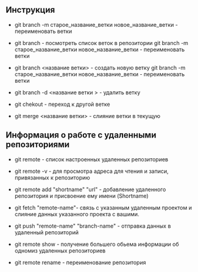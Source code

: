 ## Инструкция 

* git branch -m старое_название_ветки новое_название_ветки - переименовать ветки
* git branch - посмотреть список веток в репозитории
git branch -m старое_название_ветки новое_название_ветки - переименовать ветки

* git branch <название ветки> - создать новую ветку
git branch -m старое_название_ветки новое_название_ветки - переименовать ветки

* git branch -d <название ветки > - удалить ветку

* git chekout - переход к другой ветке

* git merge <название ветки> - слияние ветки в текущую

## Информация о работе с удаленными репозиториями

* git remote - список настроенных удаленных репозиториев

* git remote -v - для просмотра адреса для чтения и записи, привязанных к репозиторию
* git remote add "shortname" "url" - добавление удаленного репозитория и присвоение ему имени (Shortname)
* git fetch "remote-name"- связь с указанным удаленным проектом и слияние данных указанного проекта с вашими.
* git push "remote-name" "branch-name" - отправка данных в удаленный репозиторий
* git remote show - получение большего обьема информации об одномиз удаленных репозиториев
* git remote rename - переименование репозитория